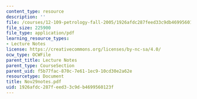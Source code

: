 ```yaml
---
content_type: resource
description: ''
file: /courses/12-109-petrology-fall-2005/1926afdc287feed33c9db4699560123f_Nov29notes.pdf
file_size: 225900
file_type: application/pdf
learning_resource_types:
- Lecture Notes
license: https://creativecommons.org/licenses/by-nc-sa/4.0/
ocw_type: OCWFile
parent_title: Lecture Notes
parent_type: CourseSection
parent_uid: f5b77fac-870c-7e61-1ec9-10cd30e2a62e
resourcetype: Document
title: Nov29notes.pdf
uid: 1926afdc-287f-eed3-3c9d-b4699560123f
---
```

